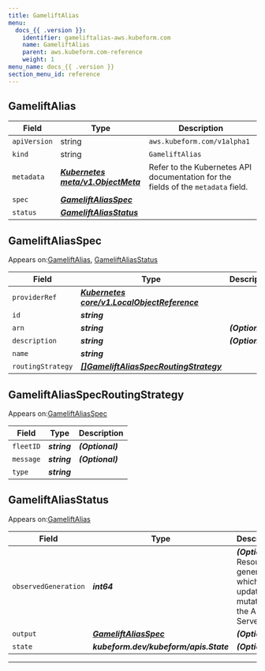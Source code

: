 ```yaml
---
title: GameliftAlias
menu:
  docs_{{ .version }}:
    identifier: gameliftalias-aws.kubeform.com
    name: GameliftAlias
    parent: aws.kubeform.com-reference
    weight: 1
menu_name: docs_{{ .version }}
section_menu_id: reference
---
```


## GameliftAlias
| Field | Type | Description |
| ------ | ----- | ----------- |
| `apiVersion` | string | `aws.kubeform.com/v1alpha1` |
|    `kind` | string | `GameliftAlias` |
| `metadata` | ***[Kubernetes meta/v1.ObjectMeta](https://kubernetes.io/docs/reference/generated/kubernetes-api/v1.13/#objectmeta-v1-meta)***|Refer to the Kubernetes API documentation for the fields of the `metadata` field.|
| `spec` | ***[GameliftAliasSpec](#gameliftaliasspec)***||
| `status` | ***[GameliftAliasStatus](#gameliftaliasstatus)***||
## GameliftAliasSpec

Appears on:[GameliftAlias](#gameliftalias), [GameliftAliasStatus](#gameliftaliasstatus)

| Field | Type | Description |
| ------ | ----- | ----------- |
| `providerRef` | ***[Kubernetes core/v1.LocalObjectReference](https://kubernetes.io/docs/reference/generated/kubernetes-api/v1.13/#localobjectreference-v1-core)***||
| `id` | ***string***||
| `arn` | ***string***| ***(Optional)*** |
| `description` | ***string***| ***(Optional)*** |
| `name` | ***string***||
| `routingStrategy` | ***[[]GameliftAliasSpecRoutingStrategy](#gameliftaliasspecroutingstrategy)***||
## GameliftAliasSpecRoutingStrategy

Appears on:[GameliftAliasSpec](#gameliftaliasspec)

| Field | Type | Description |
| ------ | ----- | ----------- |
| `fleetID` | ***string***| ***(Optional)*** |
| `message` | ***string***| ***(Optional)*** |
| `type` | ***string***||
## GameliftAliasStatus

Appears on:[GameliftAlias](#gameliftalias)

| Field | Type | Description |
| ------ | ----- | ----------- |
| `observedGeneration` | ***int64***| ***(Optional)*** Resource generation, which is updated on mutation by the API Server.|
| `output` | ***[GameliftAliasSpec](#gameliftaliasspec)***| ***(Optional)*** |
| `state` | ***kubeform.dev/kubeform/apis.State***| ***(Optional)*** |
---
